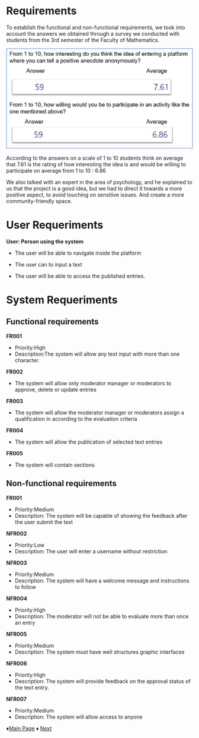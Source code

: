 # Requirements

To establish the functional and non-functional requirements, we took into account 
the answers we obtained through a survey we conducted with students from the 3rd semester of 
the Faculty of Mathematics.

![Survey](https://github.com/Edwin-Lines/Project-Cosmos/blob/main/Resources/Images/SURVEY_IMAGE_2.jpg)

According to the answers on a scale of 1 to 10 students think on average that 7.61 is the rating 
of how interesting the idea is and would be willing to participate on average from 1 to 10 : 6.86


We also talked with an expert in the area of psychology, and he explained to us that the project is a 
good idea, but we had to direct it towards a more positive aspect, to avoid touching on sensitive issues.
And create a more community-friendly space.

# User Requeriments
**User: Person using the system**

- The user will be able to navigate inside the platform

- The user can to input a text

- The user will be able to access the published entries.


# System Requeriments

## Functional requirements

**FR001** 
- Priority:High
- Description:The system will allow any text input with more than one character.

**FR002** 
- The system will allow only moderator manager or moderators to approve, delete or update entries

**FR003** 
- The system will allow the moderator manager or moderators assign a qualification in according to the evaluation criteria

**FR004** 
- The system will allow the publication of selected text entries

**FR005** 
- The system will contain sections


## Non-functional requirements




**FR001** 
- Priority:Medium 
- Description: The system will be capable of showing the feedback after the user submit the text

**NFR002** 
- Priority:Low
- Description: The user will enter a username without restriction

**NFR003** 
- Priority:Medium
- Description: The system will have a welcome message and instructions to follow

**NFR004** 
- Priority:High
- Description: The moderator will not be able to evaluate more than once an entry

**NFR005** 
- Priority:Medium
- Description: The system must have well structures graphic interfaces
 
**NFR006** 
- Priority:High
- Description: The system will provide feedback on the approval status of the text entry.

**NFR007**
- Priority:Medium
- Description: The system will allow access to anyone
 


 ♦[Main Page](https://github.com/Edwin-Lines/Project-Cosmos "Main Page") 
 ♦ [Next](https://github.com/Edwin-Lines/Project-Cosmos/tree/main/Documentation/Use%20Cases%20Diagram%2C%20User%20Stories%20%26%20Use%20Scenarios "Next")
